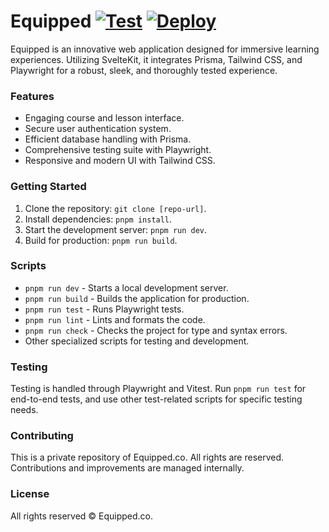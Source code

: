# Equipped [![Test](https://github.com/EquippedTeam/equipped/actions/workflows/test.yml/badge.svg)](https://github.com/EquippedTeam/equipped/actions/workflows/test.yml) [![Deploy](https://github.com/EquippedTeam/equipped/actions/workflows/deploy.yml/badge.svg)](https://github.com/EquippedTeam/equipped/actions/workflows/deploy.yml)

Equipped is an innovative web application designed for immersive learning experiences. Utilizing SvelteKit, it integrates Prisma, Tailwind CSS, and Playwright for a robust, sleek, and thoroughly tested experience.

### Features

-   Engaging course and lesson interface.
-   Secure user authentication system.
-   Efficient database handling with Prisma.
-   Comprehensive testing suite with Playwright.
-   Responsive and modern UI with Tailwind CSS.

### Getting Started

1. Clone the repository: `git clone [repo-url]`.
2. Install dependencies: `pnpm install`.
3. Start the development server: `pnpm run dev`.
4. Build for production: `pnpm run build`.

### Scripts

-   `pnpm run dev` - Starts a local development server.
-   `pnpm run build` - Builds the application for production.
-   `pnpm run test` - Runs Playwright tests.
-   `pnpm run lint` - Lints and formats the code.
-   `pnpm run check` - Checks the project for type and syntax errors.
-   Other specialized scripts for testing and development.

### Testing

Testing is handled through Playwright and Vitest. Run `pnpm run test` for end-to-end tests, and use other test-related scripts for specific testing needs.

### Contributing

This is a private repository of Equipped.co. All rights are reserved. Contributions and improvements are managed internally.

### License

All rights reserved © Equipped.co.
